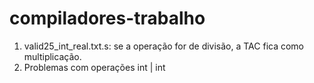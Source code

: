 # compiladores-trabalho

1. valid25_int_real.txt.s: se a operação for de divisão, a TAC fica como multiplicação.
2. Problemas com operações int | int


